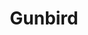 --- 
title: "Gunbird"
publishdate: "2019-1-7T16:48:46+02:00"
src: "https://365manga.net/manga/gunbird"
image: "https://data.365manga.net/images/thumbnails/32577-gunbird.jpg"
description: " Based on the shoot em up with the same name. Five characters go on an adventure to assemble the four pieces of a magic mirror so that they may be granted a wish."
---